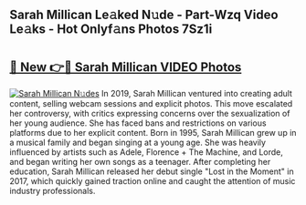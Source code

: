 ## Sarah Millican Le𝚊ked N𝚞de - Part-Wzq Video Le𝚊ks - Hot Onlyf𝚊ns Photos 7Sz1i

# <h2><a href="http://ab46890.deff.icu/?id=Sarah+Millican">🔗 New 👉🔴 Sarah Millican VIDEO Photos</a></h2>

[![Sarah Millican N𝚞des](https://i.imgur.com/rIISA9y.gif)](http://ab46890.deff.icu/?id=Sarah+Millican)
In 2019, Sarah Millican ventured into creating adult content, selling webcam sessions and explicit photos. This move escalated her controversy, with critics expressing concerns over the sexualization of her young audience. She has faced bans and restrictions on various platforms due to her explicit content. Born in 1995, Sarah Millican grew up in a musical family and began singing at a young age. She was heavily influenced by artists such as Adele, Florence + The Machine, and Lorde, and began writing her own songs as a teenager. After completing her education, Sarah Millican released her debut single "Lost in the Moment" in 2017, which quickly gained traction online and caught the attention of music industry professionals.
